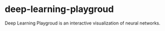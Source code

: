 # deep-learning-playgroud
Deep Learning Playgroud is an interactive visualization of neural networks.
